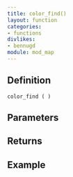 ```yaml
---
title: color_find()
layout: function
categories:
- functions
divlikes:
- bennugd
module: mod_map
---
```


## Definition

    color_find ( )

## Parameters

## Returns

## Example
